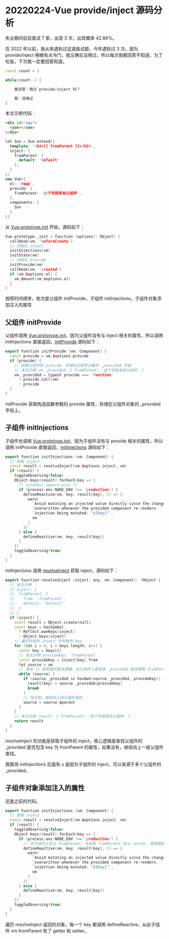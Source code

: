 # 20220224-Vue provide/inject 源码分析

失业期间目前面试 7 家，出现 3 次，出现概率 42.86%。

在 2022 年以前，我从来遇到过这道面试题，今年遇到过 3 次。因为 provide/inject 稍微有点冷门，我又确实没用过，所以每次我都回答不知道。为了吃饭，下次我一定要回答知道。

```C++
const count = 3

while(count--) {

	面试官：用过 provide/inject 吗？

	我：没用过	
}
```

本文示例代码：

```html
<div id="app">
  <son></son>
</div>
```

```C++
let Son = Vue.extend({
  template: '<h2>{{ fromParent }}</h2>',
  inject: {
    fromParent: {
      default: 'default'
    },
  }
})
new Vue({
  el: '#app',
  provide: {
    fromParent: '这个字段来自父组件',
  },
  components: {
    Son
  }
})
```

从 [Vue.prototype.init](https://github.com/vuejs/vue/blob/v2.6.10/src/core/instance/init.js#L16) 开始，源码如下：

```C++
Vue.prototype._init = function (options?: Object) {
  callHook(vm, 'beforeCreate')
  // 初始化 inject
  initInjections(vm)
  initState(vm)
  // 初始化 provide
  initProvide(vm) 
  callHook(vm, 'created')
  if (vm.$options.el) {
    vm.$mount(vm.$options.el)
  }
}
```

按照时间顺序，依次是父组件 initProvide，子组件 initInjections，子组件对象添加注入的属性


## 父组件 initProvide

父组件调用 [Vue.prototype.init](https://github.com/vuejs/vue/blob/v2.6.10/src/core/instance/init.js#L16)，因为父组件没有与 inject 相关的属性，所以调用 initInjections 直接返回，[initProvide](https://github.com/vuejs/vue/blob/e90cc60c4718a69e2c919275a999b7370141f3bf/src/core/instance/inject.js#L7) 源码如下：

```C++
export function initProvide (vm: Component) {
  const provide = vm.$options.provide
  if (provide) {
    // 获取父组件的 provide，存储在父组件对象的 _provided 字段
    // 本文示例 vm._provided: { fromParent: '这个字段来自父组件' }
    vm._provided = typeof provide === 'function'
      ? provide.call(vm)
      : provide
  }
}
```

initProvide 获取构造函数参数的 provide 属性，存储在父组件对象的 \_provided 字段上。

## 子组件 initInjections

子组件也调用 [Vue.prototype.init](https://github.com/vuejs/vue/blob/v2.6.10/src/core/instance/init.js#L16)，因为子组件没有与 provide 相关的属性，所以调用 initProvide 直接返回，[initInjections](https://github.com/vuejs/vue/blob/e90cc60c4718a69e2c919275a999b7370141f3bf/src/core/instance/inject.js#L16) 源码如下：

```C++
export function initInjections (vm: Component) {
  // 获取 inject 
  const result = resolveInject(vm.$options.inject, vm)
  if (result) {
    toggleObserving(false)
    Object.keys(result).forEach(key => {
      /* istanbul ignore else */
      if (process.env.NODE_ENV !== 'production') {
        defineReactive(vm, key, result[key], () => {
          warn(
            `Avoid mutating an injected value directly since the changes will be ` +
            `overwritten whenever the provided component re-renders. ` +
            `injection being mutated: "${key}"`,
            vm
          )
        })
      } else {
        defineReactive(vm, key, result[key])
      }
    })
    toggleObserving(true)
  }
}
```

initInjections 调用 [resolveInject](https://github.com/vuejs/vue/blob/e90cc60c4718a69e2c919275a999b7370141f3bf/src/core/instance/inject.js#L39) 获取 inject，源码如下：

```C++
export function resolveInject (inject: any, vm: Component): ?Object {
  // 本文示例 
  // inject: {
  //  fromParent: {
  //    from: 'fromParent',
  //    default: 'default'
  //  }
  // }
  if (inject) {
    const result = Object.create(null)
    const keys = hasSymbol
      ? Reflect.ownKeys(inject)
      : Object.keys(inject)
    // 遍历所有的 inject 中所有的 key
    for (let i = 0; i < keys.length; i++) {
      const key = keys[i]
      // 本文示例 provideKey: 'fromParent'
      const provideKey = inject[key].from
      let source = vm
      // 类似 js 原型链的查找逻辑，在父组件上查找其 _provided 是否拥有 fromParent 属性
      while (source) {
        if (source._provided && hasOwn(source._provided, provideKey)) {
          result[key] = source._provided[provideKey]
          break
        }
        // 找不到，继续向上级父组件查找
        source = source.$parent
      }
    }
    // 本文示例 result: { fromParent: '这个字段来自父组件' }
    return result
  }
}
```

resolveInject 的功能是获取子组件的 inject，核心逻辑是查找父组件的 \_provided 是否包含 key 为 fromParent 的属性，如果没有，继续向上一级父组件查找。

我猜测 initInjections 后面有 s 是因为子组件的 inject，可以来源于多个父组件的 \_provided。

## 子组件对象添加注入的属性

还是之前的代码。

```C++
export function initInjections (vm: Component) {
  // 获取 inject 
  const result = resolveInject(vm.$options.inject, vm)
  if (result) {
    toggleObserving(false)
    Object.keys(result).forEach(key => {
      if (process.env.NODE_ENV !== 'production') {
        // 在子组件上定义 fromParent，并且给 fromParent 定义 setter，修改就报错
        defineReactive(vm, key, result[key], () => {
          warn(
            `Avoid mutating an injected value directly since the changes will be ` +
            `overwritten whenever the provided component re-renders. ` +
            `injection being mutated: "${key}"`,
            vm
          )
        })
      } else {
        defineReactive(vm, key, result[key])
      }
    })
    toggleObserving(true)
  }
}
```

遍历 resolveInject 返回的对象，每一个 key 都调用 defineReactive，从此子组件 vm.fromParent 有了 getter 和 setter。



